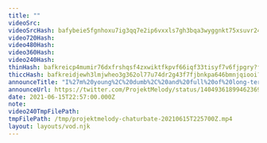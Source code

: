 ```yaml
---
title: ""
videoSrc: 
videoSrcHash: bafybeie5fgnhoxu7ig3qq7e2ip6vxxls7gh3bqa3wyggnkt75xsuvr24ei?filename=projektmelody-chaturbate-20210615T225700Z.mp4
video720Hash: 
video480Hash: 
video360Hash: 
video240Hash: 
thinHash: bafkreicp4mumir76dxfrshqsf4zxwiktfkpvf66iqf33tisyf7v6fjpgry?filename=20210615T225700Z_thin.jpg
thiccHash: bafkreidjewh3lmjwheo3g362ol77u74dr2g43f7fjbnkpa646bmnjqiooi?filename=20210615T225700Z_thicc.jpg
announceTitle: "I%27m%20young%2C%20dumb%2C%20and%20full%20of%20long-term%20goals%20and%20creative%20aspirations"
announceUrl: https://twitter.com/ProjektMelody/status/1404936189946236930
date: 2021-06-15T22:57:00.000Z
note: 
video240TmpFilePath: 
tmpFilePath: /tmp/projektmelody-chaturbate-20210615T225700Z.mp4
layout: layouts/vod.njk
---
```

